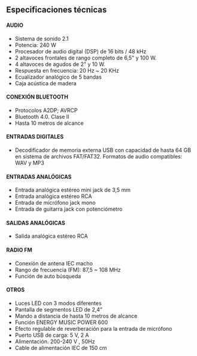 ## Especificaciones técnicas

#### AUDIO
- Sistema de sonido 2.1
- Potencia: 240 W
- Procesador de audio digital (DSP) de 16 bits / 48 kHz
- 2 altavoces frontales de rango completo de 6,5" y 100 W.
- 4 altavoces de agudos de 2" y 10 W.
- Respuesta en frecuencia: 20 Hz ~ 20 KHz
- Ecualizador analógico de 5 bandas
- Caja acústica de madera

#### CONEXIÓN BLUETOOTH
- Protocolos A2DP; AVRCP
- Bluetooth 4.0. Clase II
- Hasta 10 metros de alcance

#### ENTRADAS DIGITALES
- Decodificador de memoria externa USB con capacidad de hasta 64 GB en sistema de archivos FAT/FAT32. Formatos de audio compatibles: WAV y MP3

#### ENTRADAS ANALÓGICAS
- Entrada analógica estéreo mini jack de 3,5 mm
- Entrada analógica estéreo RCA
- Entrada de micrófono jack mono
- Entrada de guitarra jack con potenciómetro

#### SALIDAS ANALÓGICAS
- Salida analógica estéreo RCA

#### RADIO FM
- Conexión de antena IEC macho
- Rango de frecuencia (FM): 87,5 ~ 108 MHz
- Función de auto búsqueda

#### OTROS
- Luces LED con 3 modos diferentes
- Pantalla de segmentos LED de 2,4”
- Mando a distancia de hasta 10 metros de alcance
- Función ENERGY MUSIC POWER 600
- Efecto regulable de reverberación para la entrada de micrófono
- Puerto USB de carga: 5 V, 2 A
- Alimentación. 200-240 V , 50Hz
- Cable de alimentación IEC de 150 cm

